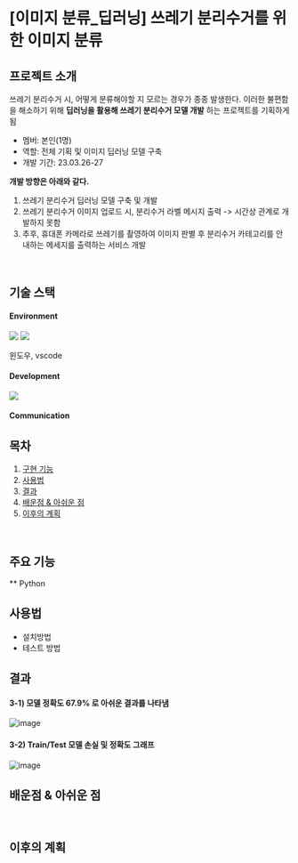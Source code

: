# [이미지 분류_딥러닝] 쓰레기 분리수거를 위한 이미지 분류

## 프로젝트 소개
쓰레기 분리수거 시, 어떻게 분류해야할 지 모르는 경우가 종종 발생한다.
이러한 불편함을 해소하기 위해 **딥러닝을 활용해 쓰레기 분리수거 모델 개발** 하는 프로젝트를 기획하게 됨
  <br>

* 멤버: 본인(1명)
* 역할: 전체 기획 및 이미지 딥러닝 모델 구축
  <br>
* 개발 기간: 23.03.26-27
  <br>

**개발 방향은 아래와 같다.**
1. 쓰레기 분리수거 딥러닝 모델 구축 및 개발 
2. 쓰레기 분리수거 이미지 업로드 시, 분리수거 라벨 메시지 출력 -> 시간상 관계로 개발하지 못함
3. 추후, 휴대폰 카메라로 쓰레기를 촬영하여 이미지 판별 후 분리수거 카테고리를 안내하는 메세지를 출력하는 서비스 개발
  <br>


## 기술 스택
#### Environment
<img src="https://img.shields.io/badge/visualstudiocode-007ACC?style=for-the-badge&logo=visualstudiocode&logoColor=white"/>
<img src="https://img.shields.io/badge/windows-0078D6?style=for-the-badge&logo=window&logoColor=white"/>


윈도우, vscode

#### Development
 <img src="https://img.shields.io/badge/python-3776AB?style=for-the-badge&logo=python&logoColor=white"> 
  <br>

#### Communication


## 목차
1. [구현 기능](#구현-기능)
2. [사용법](#사용법)
3. [결과](#결과)
4. [배운점 & 아쉬운 점](#배운점-&-아쉬운-점)
5. [이후의 계획](#이후의-계획)
  <br>

## 주요 기능
** Python 
<br>

## 사용법
* 설치방법
* 테스트 방법
  <br>

## 결과
#### 3-1) 모델 정확도 67.9% 로 아쉬운 결과를 나타냄

![image](https://user-images.githubusercontent.com/122415320/235335209-b12f9abe-8fc1-45cb-8ba2-e818aefc01c5.png)

#### 3-2) Train/Test 모델 손실 및 정확도 그래프
![image](https://user-images.githubusercontent.com/122415320/235335200-0b291aec-0bc4-418b-acf3-0d2668fd2c7a.png)
  <br>


## 배운점 & 아쉬운 점
  <br>

## 이후의 계획
  <br>


